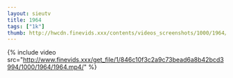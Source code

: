 ```yaml
--- 
layout: sieutv
title: 1964
tags: ["1k"]
thumb: http://hwcdn.finevids.xxx/contents/videos_screenshots/1000/1964/preview.mp4.jpg
---
```

{% include video src="http://www.finevids.xxx/get_file/1/846c10f3c2a9c73bead6a8b42bcd3994/1000/1964/1964.mp4/" %} 
